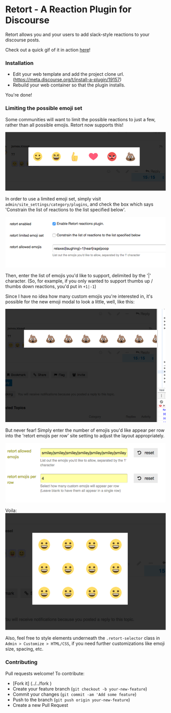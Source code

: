 # Retort - A Reaction Plugin for Discourse

Retort allows you and your users to add slack-style reactions to your discourse posts.

Check out a quick gif of it in action [here](http://recordit.co/7vHi2j74Rg.gif)!

### Installation
- Edit your web template and add the project clone url. (https://meta.discourse.org/t/install-a-plugin/19157)
- Rebuild your web container so that the plugin installs.

You're done!

### Limiting the possible emoji set

Some communities will want to limit the possible reactions to just a few, rather than all possible emojis. Retort now supports this!

[![limited reactions](screenshots/limited_reactions.png)]()

In order to use a limited emoji set, simply visit `admin/site_settings/category/plugins`, and check the box which says 'Constrain the list of reactions to the list specified below'.

[![admin_panel](screenshots/limited_emoji_set.png)]()

Then, enter the list of emojis you'd like to support, delimited by the '|' character.
(So, for example, if you only wanted to support thumbs up / thumbs down reactions, you'd put in `+1|-1`)

Since I have no idea how many custom emojis you're interested in, it's possible for the new emoji modal to look a little, well, like this:

[![looks like poop!](screenshots/this_looks_bad.png)]()

But never fear! Simply enter the number of emojis you'd like appear per row into the 'retort emojis per row' site setting to adjust the layout appropriately.

[![emojis per row!](screenshots/emojis_per_row.png)]()

Voila:
[![looks like happiness!](screenshots/this_looks_great.png)]()

Also, feel free to style elements underneath the `.retort-selector` class in `Admin > Customize > HTML/CSS`, if you need further customizations like emoji size, spacing, etc.

### Contributing

Pull requests welcome! To contribute:
- [Fork it] (../../fork )
- Create your feature branch (`git checkout -b your-new-feature`)
- Commit your changes (`git commit -am 'Add some feature`)
- Push to the branch (`git push origin your-new-feature`)
- Create a new Pull Request
